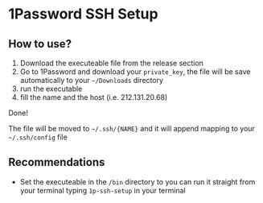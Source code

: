 # 1Password SSH Setup

## How to use?

1. Download the executeable file from the release section
2. Go to 1Password and download your `private_key`, the file will be save automatically to your `~/Downloads` directory
3. run the executable
4. fill the name and the host (i.e. 212.131.20.68)

Done!

The file will be moved to `~/.ssh/{NAME}` and it will append mapping to your `~/.ssh/config` file

## Recommendations

- Set the executeable in the `/bin` directory to you can run it straight from your terminal typing `1p-ssh-setup` in your terminal
